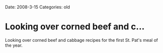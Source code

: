Date: 2008-3-15
Categories: old

# Looking over corned beef and c...

Looking over corned beef and cabbage recipes for the first St. Pat's meal of the year.
